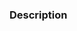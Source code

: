
### Description
<!--[if !mso]>

v\:* {behavior:url(#default#VML);}
o\:* {behavior:url(#default#VML);}
w\:* {behavior:url(#default#VML);}
.shape {behavior:url(#default#VML);}

<![endif]-->
<!--[if gte mso 9]>

Normal
0

7.8 磅
0
2

false
false
false














MicrosoftInternetExplorer4

<![endif]--><!--[if gte mso 9]>


<![endif]--><!--[if gte mso 10]>

/* Style Definitions */
table.MsoNormalTable
{mso-style-name:普通表格;
mso-tstyle-rowband-size:0;
mso-tstyle-colband-size:0;
mso-style-noshow:yes;
mso-style-parent:"";
mso-padding-alt:0cm 5.4pt 0cm 5.4pt;
mso-para-margin:0cm;
mso-para-margin-bottom:.0001pt;
mso-pagination:widow-orphan;
font-size:10.0pt;
font-family:"Times New Roman";
mso-fareast-font-family:"Times New Roman";
mso-ansi-language:#0400;
mso-fareast-language:#0400;
mso-bidi-language:#0400;}

<![endif]--> 
陶陶最近迷上了滑雪，这天他来到了滑雪场。滑雪场可以看做N*M 的方格区域，每个格子有一个高度，陶陶可以选择任意一个格子作为起点，然后每次可以滑到相邻的某个格子，但要满足经过格子的高度严格递减，同时陶陶可以随时停下来，途中滑的次数就为这条滑雪路径的长度，例如经过了3个格子，路径长度为就为2。有一点需要注意，陶陶不能够停在原地，也就是说路径的长度一定是正整数。
这样的话，陶陶就有很多很多种路径选择，但能发现不可能有无限种路径供陶陶选择，然后陶陶就想知道所有可能路径长度的0至K次方之和为多少。由于答案可能会很大，你只需要输出每个答案Mod 12345后的值。
 

### Input
共N+1行。
第一行包含三个正整数N,M,K。
接下来有N行，每行包含M个不超过10^9的正整数，依次表示每个格子的高度。
 

### Output
共K+1行，每行包含一个非负整数，第i行的整数表示所有可能路径长度的i-1 次方之和Mod 12345后的值。

### Sample Input
3 4 3
1 2 3 4
4 3 2 1
1 2 3 4

### Sample Output
38
66
136
318

### Hint
<!--[if gte mso 9]>

Normal
0

7.8 磅
0
2

false
false
false














MicrosoftInternetExplorer4

<![endif]-->
<!--[if gte mso 9]>


<![endif]--><!--[if gte mso 10]>

/* Style Definitions */
table.MsoNormalTable
{mso-style-name:普通表格;
mso-tstyle-rowband-size:0;
mso-tstyle-colband-size:0;
mso-style-noshow:yes;
mso-style-parent:"";
mso-padding-alt:0cm 5.4pt 0cm 5.4pt;
mso-para-margin:0cm;
mso-para-margin-bottom:.0001pt;
mso-pagination:widow-orphan;
font-size:10.0pt;
font-family:"Times New Roman";
mso-fareast-font-family:"Times New Roman";
mso-ansi-language:#0400;
mso-fareast-language:#0400;
mso-bidi-language:#0400;}

<![endif]-->
N，M<=300,K<=200

### Source
